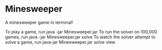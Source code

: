 # Minesweeper
A minesweeper game in terminal!

To play a game, run java -jar Minesweeper.jar
To run the solver on 100,000 games, run java -jar Minesweeper.jar solve
To watch the solver attempt to solve a game, run java-jar Minesweeper.jar solve view

